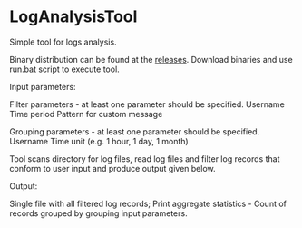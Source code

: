 # LogAnalysisTool
Simple tool for logs analysis.

Binary distribution can be found at the [releases](https://github.com/m2vladimir/LogAnalysisTool/releases). 
Download binaries and use run.bat script to execute tool.

Input parameters:

Filter parameters - at least one parameter should be specified.
Username
Time period
Pattern for custom message

Grouping parameters - at least one parameter should be specified.
Username
Time unit (e.g. 1 hour, 1 day, 1 month)

Tool scans directory for log files, read log files and filter log records that conform to user
input and produce output given below.

Output:

Single file with all filtered log records; 
Print aggregate statistics - Count of records grouped by grouping input parameters.
